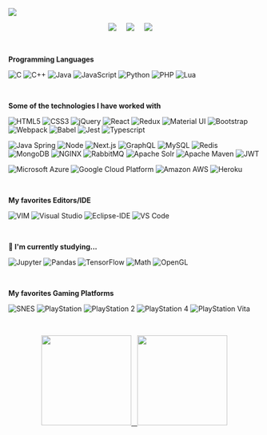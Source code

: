 [![](https://raw.githubusercontent.com/madureira/madureira/master/.github/matrix.gif)](https://github.com/madureira)

<p align='center'>
  <a href="https://linkedin.com/in/rafaelmadureira/?locale=en_US"><img src="https://img.shields.io/badge/linkedin-%230077B5.svg?&style=for-the-badge&logo=linkedin&logoColor=white" /></a>&nbsp;&nbsp;&nbsp;&nbsp;
  <a href="https://codepen.io/rafael_madureira"><img src="https://img.shields.io/badge/codepen-%23000000.svg?&style=for-the-badge&logo=codepen&logoColor=white" /></a>&nbsp;&nbsp;&nbsp;&nbsp;
  <a href="https://twitter.com/TheMadureira"><img src="https://img.shields.io/badge/twitter-%231DA1F2.svg?&style=for-the-badge&logo=twitter&logoColor=white" /></a>&nbsp;&nbsp;&nbsp;&nbsp;
</p>

<br>

**Programming Languages**

![C](https://img.shields.io/badge/-C-333333?style=flat&logo=C)
![C++](https://img.shields.io/badge/-C++-333333?style=flat&logo=C%2B%2B&logoColor=00599C)
![Java](https://img.shields.io/badge/-Java-333333?style=flat&logo=Java&logoColor=007396)
![JavaScript](https://img.shields.io/badge/-JavaScript-333333?style=flat&logo=javascript)
![Python](https://img.shields.io/badge/-Python-333333?style=flat&logo=python)
![PHP](https://img.shields.io/badge/-PHP-333333?style=flat&logo=PHP)
![Lua](https://img.shields.io/badge/-Lua-333333?style=flat&logo=Lua)

<br>

**Some of the technologies I have worked with**

![HTML5](https://img.shields.io/badge/-HTML5-333333?style=flat&logo=HTML5)
![CSS3](https://img.shields.io/badge/-CSS3-333333?style=flat&logo=CSS3&logoColor=1572B6)
![jQuery](https://img.shields.io/badge/-jQuery-333333?style=flat&logo=jQuery&logoColor=0769AD)
![React](https://img.shields.io/badge/-React-333333?style=flat&logo=React&logoColor=61DAFB)
![Redux](https://img.shields.io/badge/-Redux-333333?style=flat&logo=Redux&logoColor=61DAFB)
![Material UI](https://img.shields.io/badge/-Material%20UI-333333?style=flat&logo=Material%20UI&logoColor=0081CB)
![Bootstrap](https://img.shields.io/badge/-Bootstrap-333333?style=flat&logo=Bootstrap&logoColor=563D7C)
![Webpack](https://img.shields.io/badge/-Webpack-333333?style=flat&logo=Webpack)
![Babel](https://img.shields.io/badge/-Babel-333333?style=flat&logo=Babel&logoColor=F9DC3E)
![Jest](https://img.shields.io/badge/-Jest-333333?style=flat&logo=Jest&logoColor=C21325)
![Typescript](https://img.shields.io/badge/-Typescript-333333?style=flat&logo=Typescript&logoColor=007ACC)

![Java Spring](https://img.shields.io/badge/-Spring-333333?style=flat&logo=spring&logoColor=6DB33F)
![Node](https://img.shields.io/badge/-Node-333333?style=flat&logo=node.js&logoColor=339933)
![Next.js](https://img.shields.io/badge/-Next-333333?style=flat&logo=Next.js)
![GraphQL](https://img.shields.io/badge/-GraphQL-333333?style=flat&logo=GraphQL&logoColor=E535AB)
![MySQL](https://img.shields.io/badge/-MySQL-333333?style=flat&logo=MySQL)
![Redis](https://img.shields.io/badge/-Redis-333333?style=flat&logo=Redis)
![MongoDB](https://img.shields.io/badge/-MongoDB-333333?style=flat&logo=MongoDB)
![NGINX](https://img.shields.io/badge/-NGINX-333333?style=flat&logo=NGINX)
![RabbitMQ](https://img.shields.io/badge/-RabbitMQ-333333?style=flat&logo=RabbitMQ)
![Apache Solr](https://img.shields.io/badge/-Solr-333333?style=flat&logo=Apache%20Solr)
![Apache Maven](https://img.shields.io/badge/-Maven-333333?style=flat&logo=Apache%20Maven&logoColor=C71A36)
![JWT](https://img.shields.io/badge/-JWT-333333?style=flat&logo=JSON%20Web%20Tokens&logoColor=000000)

![Microsoft Azure](https://img.shields.io/badge/-Microsoft%20Azure-333333?style=flat&logo=Microsoft%20Azure)
![Google Cloud Platform](https://img.shields.io/badge/-Google%20Cloud%20Platform-333333?style=flat&logo=Google%20Cloud)
![Amazon AWS](https://img.shields.io/badge/-Amazon%20AWS-333333?style=flat&logo=Amazon%20AWS)
![Heroku](https://img.shields.io/badge/-Heroku-333333?style=flat&logo=Heroku)

<br>

**My favorites Editors/IDE**

![VIM](https://img.shields.io/badge/-VIM-333333?style=flat&logo=VIM&logoColor=019733)
![Visual Studio](https://img.shields.io/badge/-Visual%20Studio-333333?style=flat&logo=Visual%20Studio&logoColor=007ACC)
![Eclipse-IDE](https://img.shields.io/badge/-Eclipse%20IDE-333333?style=flat&logo=Eclipse-IDE&logoColor=2C2255)
![VS Code](https://img.shields.io/badge/-VS%20Code-333333?style=flat&logo=visual-studio-code&logoColor=007ACC)

<br>

**🌱 I'm currently studying...**

![Jupyter](https://img.shields.io/badge/-Jupyter-333333?style=flat&logo=Jupyter&logoColor=F37626)
![Pandas](https://img.shields.io/badge/-Pandas-333333?style=flat&logo=Pandas&logoColor=150458)
![TensorFlow](https://img.shields.io/badge/-TensorFlow-333333?style=flat&logo=TensorFlow&logoColor=FF6F00)
![Math](https://img.shields.io/badge/-Math-333333?style=flat&logo=Matrix)
![OpenGL](https://img.shields.io/badge/-OpenGL-333333?style=flat&logo=OpenGL)

<br>

**My favorites Gaming Platforms**

![SNES](https://img.shields.io/badge/-SNES-333333?style=flat&logo=Nintendo&logoColor=D12228)
![PlayStation](https://img.shields.io/badge/-PlayStation-333333?style=flat&logo=PlayStation&logoColor=FFFFFF)
![PlayStation 2](https://img.shields.io/badge/-PlayStation%202-333333?style=flat&logo=PlayStation%202&logoColor=FFFFFF)
![PlayStation 4](https://img.shields.io/badge/-PlayStation%204-333333?style=flat&logo=PlayStation%204&logoColor=FFFFFF)
![PlayStation Vita](https://img.shields.io/badge/-PlayStation%20Vita-333333?style=flat&logo=PlayStation%20Vita&logoColor=FFFFFF)

<br>

<p align="center">
  <a href="https://github.com/madureira">
  <img height="180em" src="https://github-readme-stats-eight-theta.vercel.app/api?username=madureira&theme=dark&show_icons=true&include_all_commits=true&count_private=true" />
  &nbsp;
  <img height="180em" src="https://github-readme-stats-eight-theta.vercel.app/api/top-langs/?username=madureira&theme=dark&layout=compact&exclude_lang=Objective-C+Tcl+Fortran+Makefile" />
  </a>
</p>